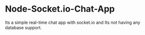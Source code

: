 # Node-Socket.io-Chat-App
Its a simple real-time chat app with socket.io and Its not having any database support.
